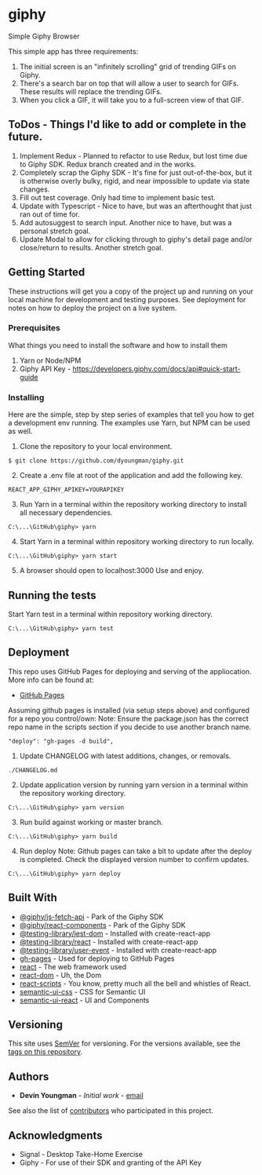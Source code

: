# giphy
Simple Giphy Browser

This simple app has three requirements:

1. The initial screen is an "infinitely scrolling" grid of trending GIFs on Giphy.
2. There's a search bar on top that will allow a user to search for GIFs. These results will replace the trending GIFs.
3. When you click a GIF, it will take you to a full-screen view of that GIF.

## ToDos - Things I'd like to add or complete in the future.

1. Implement Redux - Planned to refactor to use Redux, but lost time due to Giphy SDK. Redux branch created and in the works.
2. Completely scrap the Giphy SDK - It's fine for just out-of-the-box, but it is otherwise overly bulky, rigid, and near impossible to update via state changes.
3. Fill out test coverage. Only had time to implement basic test.
4. Update with Typescript - Nice to have, but was an afterthought that just ran out of time for.
5. Add autosuggest to search input. Another nice to have, but was a personal stretch goal.
6. Update Modal to allow for clicking through to giphy's detail page and/or close/return to results. Another stretch goal.

## Getting Started

These instructions will get you a copy of the project up and running on your local machine for development and testing purposes. See deployment for notes on how to deploy the project on a live system.

### Prerequisites

What things you need to install the software and how to install them

1. Yarn or Node/NPM
2. Giphy API Key - https://developers.giphy.com/docs/api#quick-start-guide

### Installing

Here are the simple, step by step series of examples that tell you how to get a development env running.
The examples use Yarn, but NPM can be used as well.

1. Clone the repository to your local environment.

```
$ git clone https://github.com/dyoungman/giphy.git
```

2. Create a .env file at root of the application and add the following key.

```
REACT_APP_GIPHY_APIKEY=YOURAPIKEY
```

3. Run Yarn in a terminal within the repository working directory to install all necessary dependencies.

```
C:\...\GitHub\giphy> yarn
```

4. Start Yarn in a terminal within repository working directory to run locally.

```
C:\...\GitHub\giphy> yarn start
```

5. A browser should open to localhost:3000
Use and enjoy.

## Running the tests

Start Yarn test in a terminal within repository working directory.

```
C:\...\GitHub\giphy> yarn test
```

## Deployment

This repo uses GitHub Pages for deploying and serving of the appliocation. More info can be found at:
* [GitHub Pages](https://pages.github.com/)

Assuming github pages is installed (via setup steps above) and configured for a repo you control/own:
Note: Ensure the package.json has the correct repo name in the scripts section if you decide to use another branch name.

```
"deploy": "gh-pages -d build",
```

1. Update CHANGELOG with latest additions, changes, or removals.

```
./CHANGELOG.md
```

2. Update application version by running yarn version in a terminal within the repository working directory.

```
C:\...\GitHub\giphy> yarn version
```

3. Run build against working or master branch.

```
C:\...\GitHub\giphy> yarn build
```

4. Run deploy
Note: Github pages can take a bit to update after the deploy is completed. Check the displayed version number to confirm updates.

```
C:\...\GitHub\giphy> yarn deploy
```

## Built With
* [@giphy/js-fetch-api](https://www.npmjs.com/package/@giphy/js-fetch-api) - Park of the Giphy SDK
* [@giphy/react-components](https://www.npmjs.com/package/@giphy/react-components) - Park of the Giphy SDK
* [@testing-library/jest-dom](https://www.npmjs.com/package/@testing-library/jest-dom) - Installed with create-react-app
* [@testing-library/react](https://www.npmjs.com/package/@testing-library/react) - Installed with create-react-app
* [@testing-library/user-event](https://www.npmjs.com/package/@testing-library/user-event) - Installed with create-react-app
* [gh-pages](https://www.npmjs.com/package/gh-pages) - Used for deploying to GitHub Pages
* [react](https://reactjs.org/) - The web framework used
* [react-dom](https://reactjs.org/docs/react-dom.html) - Uh, the Dom
* [react-scripts](https://www.npmjs.com/package/react-scripts) - You know, pretty much all the bell and whistles of React.
* [semantic-ui-css](https://react.semantic-ui.com/usage/) - CSS for Semantic UI
* [semantic-ui-react](https://react.semantic-ui.com/usage/) - UI and Components

## Versioning

This site uses [SemVer](http://semver.org/) for versioning. For the versions available, see the [tags on this repository](https://github.com/dyoungman/giphy/tags).

## Authors

* **Devin Youngman** - *Initial work* - [email](devin.youngman@gmail.com)

See also the list of [contributors](https://github.com/dyoungman/giphy/graphs/contributors) who participated in this project.

## Acknowledgments

* Signal - Desktop Take-Home Exercise
* Giphy - For use of their SDK and granting of the API Key
